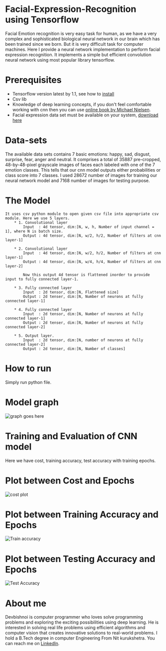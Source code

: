 # Facial-Expression-Recognition using Tensorflow
	
Facial Emotion recognition is very easy task for human, as we have a very complex and sophisticated biological neural network in our brain which has been trained since we born. But it is very difficult task for computer machines. Here I provide a neural network implementation to perform facial expression recognition. It implements a simple but efficient convolution neural network using most popular library tensorflow.

# Prerequisites
* Tensorflow version latest by 1.1, see how to [install](https://www.tensorflow.org/install/)
* Csv lib
* Knowledge of deep learning concepts, if you don't feel comfortable working with cnn then you can use [online book by Michael Nielsen](http://neuralnetworksanddeeplearning.com/index.html).
* Facial expression data set must be available on your system, [download here](https://www.kaggle.com/c/challenges-in-representation-learning-facial-expression-recognition-challenge)

# Data-sets
The available data sets contains 7 basic emotions: happy, sad, disgust, surprise, fear, anger and neutral. It comprises a total of 35887 pre-cropped, 48-by-48-pixel grayscale images of faces each labeled with one of the 7 emotion classes. This tells that our cnn model outputs either probabilities or class score into 7 classes. I used 28672 number of images for training our neural network model and 7168 number of images for testing purpose.

# The Model
	It uses csv python module to open given csv file into appropriate csv module. Here we use 5 layers.
		* 1. Convolutional layer 
			Input  : 4d tensor, dim:[N, w, h, Number of input channel = 1], where N is batch size.
			Output : 4d tensor, dim:[N, w/2, h/2, Number of filters at cnn layer-1]

		* 2. Convolutional layer 
			Input  : 4d tensor, dim:[N, w/2, h/2, Number of filters at cnn layer-1]
			Output : 4d tensor, dim:[N, w/4, h/4, Number of filters at cnn layer-2]

			Now this output 4d tensor is flattened inorder to provide input to fully connected layer-1.

		* 3. Fully connected layer
			Input  : 2d tensor, dim:[N, Flattened size]
			Output : 2d tenser, dim:[N, Number of neurons at fully connected layer-1]

		* 4. Fully connected layer
			Input  : 2d tensor, dim:[N, Number of neurons at fully connected layer-1]
			Output : 2d tenser, dim:[N, Number of neurons at fully connected layer-2]

		* 5. Output layer.
			Input  : 2d tensor, dim:[N, number of neurons at fully connected layer-2]
			Output : 2d tenser, dim:[N, Number of classes]

# How to run
Simply run python file.

# Model graph
![graph goes here](https://github.com/Devbishnoi29/Facial-Expression-Recognition/blob/master/images/tfgraph.png)

# Training and Evaluation of CNN model
Here we have cost, training accuracy, test accuracy with training epochs.

# Plot between Cost and Epochs
![cost plot](https://github.com/Devbishnoi29/Facial-Expression-Recognition/blob/master/images/Cost.PNG)

# Plot between Training Accuracy and Epochs
![Train accuracy](https://github.com/Devbishnoi29/Facial-Expression-Recognition/blob/master/images/TrainAcc.PNG)

# Plot between Testing Accuracy and Epochs
![Test Accuracy](https://github.com/Devbishnoi29/Facial-Expression-Recognition/blob/master/images/TestAcc.PNG)

# About me
Devbishnoi is computer programmer who loves solve programming problems and exploring the exciting possibilities using deep learning. He is interested in solving real life problems using efficient algorithms and computer vision that creates innovative solutions to real-world problems. I hold a B.Tech degree in computer Engineering From Nit kurukshetra. You can reach me on [LinkedIn]().
